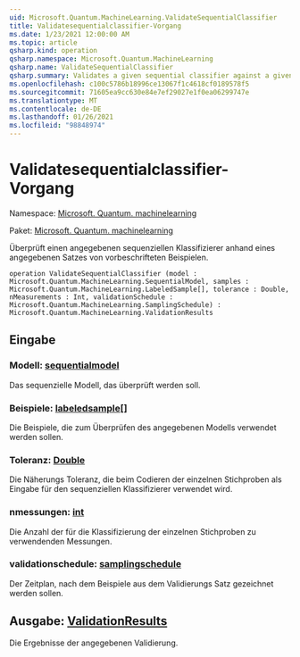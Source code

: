 ```yaml
---
uid: Microsoft.Quantum.MachineLearning.ValidateSequentialClassifier
title: Validatesequentialclassifier-Vorgang
ms.date: 1/23/2021 12:00:00 AM
ms.topic: article
qsharp.kind: operation
qsharp.namespace: Microsoft.Quantum.MachineLearning
qsharp.name: ValidateSequentialClassifier
qsharp.summary: Validates a given sequential classifier against a given set of pre-labeled samples.
ms.openlocfilehash: c100c5786b18996ce13067f1c4618cf0189578f5
ms.sourcegitcommit: 71605ea9cc630e84e7ef29027e1f0ea06299747e
ms.translationtype: MT
ms.contentlocale: de-DE
ms.lasthandoff: 01/26/2021
ms.locfileid: "98848974"
---
```

# <a name="validatesequentialclassifier-operation"></a>Validatesequentialclassifier-Vorgang

Namespace: [Microsoft. Quantum. machinelearning](xref:Microsoft.Quantum.MachineLearning)

Paket: [Microsoft. Quantum. machinelearning](https://nuget.org/packages/Microsoft.Quantum.MachineLearning)


Überprüft einen angegebenen sequenziellen Klassifizierer anhand eines angegebenen Satzes von vorbeschrifteten Beispielen.

```qsharp
operation ValidateSequentialClassifier (model : Microsoft.Quantum.MachineLearning.SequentialModel, samples : Microsoft.Quantum.MachineLearning.LabeledSample[], tolerance : Double, nMeasurements : Int, validationSchedule : Microsoft.Quantum.MachineLearning.SamplingSchedule) : Microsoft.Quantum.MachineLearning.ValidationResults
```


## <a name="input"></a>Eingabe

### <a name="model--sequentialmodel"></a>Modell: [sequentialmodel](xref:Microsoft.Quantum.MachineLearning.SequentialModel)

Das sequenzielle Modell, das überprüft werden soll.


### <a name="samples--labeledsample"></a>Beispiele: [labeledsample](xref:Microsoft.Quantum.MachineLearning.LabeledSample)[]

Die Beispiele, die zum Überprüfen des angegebenen Modells verwendet werden sollen.


### <a name="tolerance--double"></a>Toleranz: [Double](xref:microsoft.quantum.lang-ref.double)

Die Näherungs Toleranz, die beim Codieren der einzelnen Stichproben als Eingabe für den sequenziellen Klassifizierer verwendet wird.


### <a name="nmeasurements--int"></a>nmessungen: [int](xref:microsoft.quantum.lang-ref.int)

Die Anzahl der für die Klassifizierung der einzelnen Stichproben zu verwendenden Messungen.


### <a name="validationschedule--samplingschedule"></a>validationschedule: [samplingschedule](xref:Microsoft.Quantum.MachineLearning.SamplingSchedule)

Der Zeitplan, nach dem Beispiele aus dem Validierungs Satz gezeichnet werden sollen.



## <a name="output--validationresults"></a>Ausgabe: [ValidationResults](xref:Microsoft.Quantum.MachineLearning.ValidationResults)

Die Ergebnisse der angegebenen Validierung.